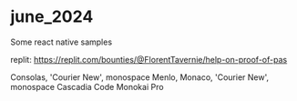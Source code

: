 # june_2024
Some react native samples



replit: https://replit.com/bounties/@FlorentTavernie/help-on-proof-of-pas


Consolas, 'Courier New', monospace
Menlo, Monaco, 'Courier New', monospace
Cascadia Code
Monokai Pro
